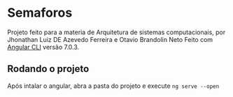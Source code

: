 # Semaforos 

Projeto feito para a materia de Arquitetura de sistemas computacionais, por Jhonathan Luiz DE Azevedo Ferreira e Otavio Brandolin Neto 
Feito com [Angular CLI](https://github.com/angular/angular-cli) versão 7.0.3.

## Rodando o projeto

Após intalar o angular, abra a pasta do projeto e execute `ng serve --open`